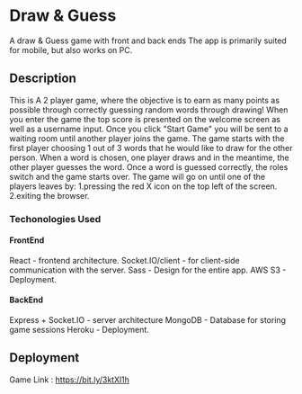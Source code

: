 # Draw & Guess
A draw & Guess game with front and back ends 
The app is primarily suited for mobile, but also works on PC.

## Description
This is A 2 player game, where the objective is to earn as many points as possible through correctly guessing random words through drawing!
When you enter the game the top score is presented on the welcome screen as well as a username input.
Once you click "Start Game" you will be sent to a waiting room until another player joins the game.
The game starts with the first player choosing 1 out of 3 words that he would like to draw for the other person.
When a word is chosen, one player draws and in the meantime, the other player guesses the word.
Once a word is guessed correctly, the roles switch and the game starts over.
The game will go on until one of the players leaves by:
1.pressing the red X icon on the top left of the screen.
2.exiting the browser.

### Techonologies Used
#### FrontEnd
React - frontend architecture.
Socket.IO/client -  for client-side communication with the server.
Sass - Design for the entire app.
AWS S3 - Deployment.

#### BackEnd
Express + Socket.IO - server architecture
MongoDB - Database for storing game sessions
Heroku - Deployment.


## Deployment
Game Link : https://bit.ly/3ktXl1h
